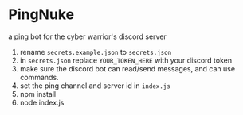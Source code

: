 # PingNuke
a ping bot for the cyber warrior's discord server

1. rename ```secrets.example.json``` to ```secrets.json```
2. in ```secrets.json``` replace ```YOUR_TOKEN_HERE``` with your discord token
3. make sure the discord bot can read/send messages, and can use commands.
5. set the ping channel and server id in ```index.js```
4. npm install
5. node index.js